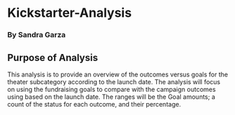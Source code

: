 # Kickstarter-Analysis
### By Sandra Garza

## Purpose of Analysis
This analysis is to provide an overview of the outcomes versus goals for the theater subcategory according to the launch date. The analysis will focus on using the fundraising goals to compare with the campaign outcomes using based on the launch date. The ranges will be the Goal amounts; a count of the status for each outcome, and their percentage. 
